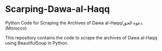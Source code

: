 # Scarping-Dawa-al-Haqq
Python Code for Scraping the Archives of Dawa al-Haqq/دعوة الحق (Morocco)

This repository contains the code to scrape the archives of Dawa al-Haqq using BeautifulSoup in Python. 

